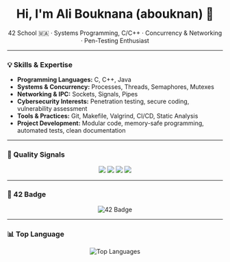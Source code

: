 <!-- STATIC/HUMAN SECTION: safe to edit -->
<h1 align="center">Hi, I'm Ali Bouknana (abouknan) 👋</h1>

<p align="center">
42 School 🇲🇦 · Systems Programming, C/C++ · Concurrency & Networking · Pen-Testing Enthusiast
</p>

---

### 💡 Skills & Expertise

- **Programming Languages:** C, C++, Java  
- **Systems & Concurrency:** Processes, Threads, Semaphores, Mutexes  
- **Networking & IPC:** Sockets, Signals, Pipes  
- **Cybersecurity Interests:** Penetration testing, secure coding, vulnerability assessment  
- **Tools & Practices:** Git, Makefile, Valgrind, CI/CD, Static Analysis  
- **Project Development:** Modular code, memory-safe programming, automated tests, clean documentation

---

### 🧪 Quality Signals

<p align="center">
  <img src="https://img.shields.io/badge/Docs-Ready-brightgreen?style=for-the-badge&logo=readthedocs" />
  <img src="https://img.shields.io/badge/Tests-Automated-blue?style=for-the-badge&logo=githubactions" />
  <img src="https://img.shields.io/badge/Static_Analysis-Clean-critical?style=for-the-badge&logo=sonarqube" />
  <img src="https://img.shields.io/badge/CI-GitHub_Actions-lightgrey?style=for-the-badge&logo=github" />
</p>

---

### 🔗 42 Badge
<p align="center">
  <img src="https://badge.mediaplus.ma/star/abouknan" alt="42 Badge" />
</p>

---

### 📊 Top Language
<p align="center">
  <img src="https://github-readme-stats.vercel.app/api/top-langs/?username=abouknan&layout=compact&theme=radical" alt="Top Languages" />
</p>
